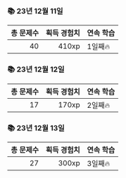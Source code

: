 ### 📚 23년 12월 11일
|총 문제수|획득 경험치|연속 학습|
|---:|---:|---|
40|410xp|1일째🔥|

### 📚 23년 12월 12일
|총 문제수|획득 경험치|연속 학습|
|---:|---:|---|
17|170xp|2일째🔥|

### 📚 23년 12월 13일
|총 문제수|획득 경험치|연속 학습|
|---:|---:|---|
27|300xp|3일째🔥|
